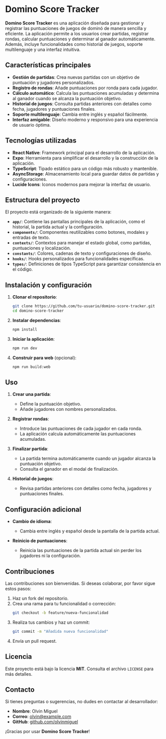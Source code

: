 # Domino Score Tracker

**Domino Score Tracker** es una aplicación diseñada para gestionar y registrar las puntuaciones de juegos de dominó de manera sencilla y eficiente. La aplicación permite a los usuarios crear partidas, registrar rondas, calcular puntuaciones y determinar al ganador automáticamente. Además, incluye funcionalidades como historial de juegos, soporte multilenguaje y una interfaz intuitiva.

## Características principales

- **Gestión de partidas**: Crea nuevas partidas con un objetivo de puntuación y jugadores personalizados.
- **Registro de rondas**: Añade puntuaciones por ronda para cada jugador.
- **Cálculo automático**: Calcula las puntuaciones acumuladas y determina al ganador cuando se alcanza la puntuación objetivo.
- **Historial de juegos**: Consulta partidas anteriores con detalles como fecha, jugadores y puntuaciones finales.
- **Soporte multilenguaje**: Cambia entre inglés y español fácilmente.
- **Interfaz amigable**: Diseño moderno y responsivo para una experiencia de usuario óptima.

## Tecnologías utilizadas

- **React Native**: Framework principal para el desarrollo de la aplicación.
- **Expo**: Herramienta para simplificar el desarrollo y la construcción de la aplicación.
- **TypeScript**: Tipado estático para un código más robusto y mantenible.
- **AsyncStorage**: Almacenamiento local para guardar datos de partidas y configuraciones.
- **Lucide Icons**: Iconos modernos para mejorar la interfaz de usuario.

## Estructura del proyecto

El proyecto está organizado de la siguiente manera:

- **`app/`**: Contiene las pantallas principales de la aplicación, como el historial, la partida actual y la configuración.
- **`components/`**: Componentes reutilizables como botones, modales y entradas de texto.
- **`contexts/`**: Contextos para manejar el estado global, como partidas, puntuaciones y localización.
- **`constants/`**: Colores, cadenas de texto y configuraciones de diseño.
- **`hooks/`**: Hooks personalizados para funcionalidades específicas.
- **`types/`**: Definiciones de tipos TypeScript para garantizar consistencia en el código.

## Instalación y configuración

1. **Clonar el repositorio**:
   ```bash
   git clone https://github.com/tu-usuario/domino-score-tracker.git
   cd domino-score-tracker
   ```

2. **Instalar dependencias**:
   ```bash
   npm install
   ```

3. **Iniciar la aplicación**:
   ```bash
   npm run dev
   ```

4. **Construir para web** (opcional):
   ```bash
   npm run build:web
   ```

## Uso

1. **Crear una partida**:
   - Define la puntuación objetivo.
   - Añade jugadores con nombres personalizados.

2. **Registrar rondas**:
   - Introduce las puntuaciones de cada jugador en cada ronda.
   - La aplicación calcula automáticamente las puntuaciones acumuladas.

3. **Finalizar partida**:
   - La partida termina automáticamente cuando un jugador alcanza la puntuación objetivo.
   - Consulta el ganador en el modal de finalización.

4. **Historial de juegos**:
   - Revisa partidas anteriores con detalles como fecha, jugadores y puntuaciones finales.

## Configuración adicional

- **Cambio de idioma**:
  - Cambia entre inglés y español desde la pantalla de la partida actual.

- **Reinicio de puntuaciones**:
  - Reinicia las puntuaciones de la partida actual sin perder los jugadores ni la configuración.

## Contribuciones

Las contribuciones son bienvenidas. Si deseas colaborar, por favor sigue estos pasos:

1. Haz un fork del repositorio.
2. Crea una rama para tu funcionalidad o corrección:
   ```bash
   git checkout -b feature/nueva-funcionalidad
   ```
3. Realiza tus cambios y haz un commit:
   ```bash
   git commit -m "Añadida nueva funcionalidad"
   ```
4. Envía un pull request.

## Licencia

Este proyecto está bajo la licencia **MIT**. Consulta el archivo `LICENSE` para más detalles.

## Contacto

Si tienes preguntas o sugerencias, no dudes en contactar al desarrollador:

- **Nombre**: Olvin Miguel
- **Correo**: olvin@example.com
- **GitHub**: [github.com/olvinmiguel](https://github.com/olvinmiguel)

¡Gracias por usar **Domino Score Tracker**!
